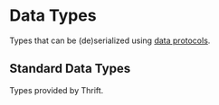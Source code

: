 # Data Types

Types that can be (de)serialized using [data protocols](../protocol/data.md).

## Standard Data Types

Types provided by Thrift.
